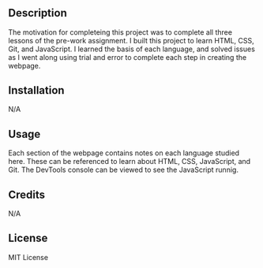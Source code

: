 # <Prework Study Guide Webpage>

## Description

The motivation for completeing this project was to complete all three lessons of the pre-work assignment. I built this project to learn HTML, CSS, Git, and JavaScript. I learned the basis of each language, and solved issues as I went along using trial and error to complete each step in creating the webpage.


## Installation

N/A

## Usage

Each section of the webpage contains notes on each language studied here. These can be referenced to learn about HTML, CSS, JavaScript, and Git. The DevTools console can be viewed to see the JavaScript runnig. 


## Credits

N/A

## License

MIT License


